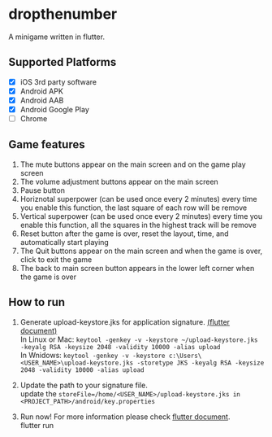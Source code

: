 # dropthenumber
A minigame written in flutter.

## Supported Platforms
- [x] iOS 3rd party software  
- [x] Android APK  
- [x] Android AAB  
- [x] Android Google Play  
- [ ] Chrome  

## Game features
1. The mute buttons appear on the main screen and on the game play screen
2. The volume adjustment buttons appear on the main screen
3. Pause button
4. Horiznotal superpower (can be used once every 2 minutes) every time you enable this function, the last square of each row will be remove
5. Vertical superpower (can be used once every 2 minutes) every time you enable this function, all the squares in the highest track will be remove
6. Reset button after the game is over, reset the layout, time, and automatically start playing
7. The Quit buttons appear on the main screen and when the game is over, click to exit the game
8. The back to main screen button appears in the lower left corner when the game is over 

## How to run
1. Generate upload-keystore.jks for application signature. [(flutter document)](https://flutter.dev/docs/deployment/android#create-an-upload-keystore) <br />
In Linux or Mac: ```keytool -genkey -v -keystore ~/upload-keystore.jks -keyalg RSA -keysize 2048 -validity 10000 -alias upload``` <br />
In Wnidows: ```keytool -genkey -v -keystore c:\Users\<USER_NAME>\upload-keystore.jks -storetype JKS -keyalg RSA -keysize 2048 -validity 10000 -alias upload``` <br />

2. Update the path to your signature file. <br />
update the ```storeFile=/home/<USER_NAME>/upload-keystore.jks in <PROJECT_PATH>/android/key.properties``` <br />

3. Run now! For more information please check [flutter document](https://flutter.dev/docs/reference/flutter-cli). <br />
flutter run
